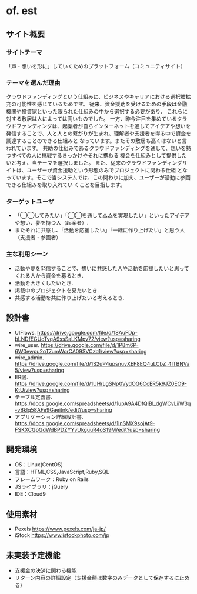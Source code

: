 # of.  est

## サイト概要
### サイトテーマ
「声・想いを形に」していくためのプラットフォーム（コミュニティサイト）

### テーマを選んだ理由
クラウドファンディングという仕組みに、ビジネスやキャリアにおける選択肢拡充の可能性を感じているためです。
従来、資金援助を受けるための手段は金融機関や投資家といった限られた仕組みの中から選択する必要があり、
これらに対する敷居は人によっては高いものでした。
一方、昨今注目を集めているクラウドファンディングは、起案者が自らインターネットを通してアイデアや想いを
発信することで、人と人との繋がりが生まれ、理解者や支援者を得る中で資金を調達することのできる仕組みと
なっています。またその敷居も高くはないと言われています。
共助の仕組みであるクラウドファンディングを通して、想いを持つすべての人に挑戦するきっかけやそれに携わる
機会を仕組みとして提供したいと考え、当テーマを選択しました。
また、従来のクラウドファンディングサイトは、ユーザーが資金援助という形態のみでプロジェクトに関わる仕組
となっています。そこで当システムでは、この関わりに加え、ユーザーが活動に参画できる仕組みを取り入れてい
くことを目指します。

### ターゲットユーザ
- 「◯◯してみたい」「◯◯を通して△△を実現したい」といったアイデアや想い、夢を持つ人（起案者）.
- またそれに共感し、「活動を応援したい」「一緒に作り上げたい」と思う人（支援者・参画者）

### 主な利用シーン
- 活動や夢を発信することで、想いに共感した人や活動を応援したいと思ってくれる人から資金を募るとき.
- 活動を大きくしたいとき.
- 掲載中のプロジェクトを見たいとき.
- 共感する活動を共に作り上げたいと考えるとき.

## 設計書
- UIFlows.
<https://drive.google.com/file/d/1SAuFDp-bLNDfEGUoTvqA9ssSaLKMpv72/view?usp=sharing>
- wire_user.
<https://drive.google.com/file/d/1P8m6P-6W0ewpu2qT7umWcrCA09SVCzb1/view?usp=sharing>
- wire_admin.
<https://drive.google.com/file/d/1S2uP4upsnuvXEF8EQ4uLCbZ_4ITBNVa5/view?usp=sharing>
- ER図.
<https://drive.google.com/file/d/1UHrLgSNp0VydOG6CcER5k9JZ0EO9-KtU/view?usp=sharing>
- テーブル定義書.
<https://docs.google.com/spreadsheets/d/1upA9A4DfQIBI_dgWCvLiiW3q-vBklq58AFe9Gaeitnk/edit?usp=sharing>
- アプリケーション詳細設計書.
<https://docs.google.com/spreadsheets/d/1InSMX9sojAt9-FSKXCGpGdWdBPDZYYvUkguuR4oS19M/edit?usp=sharing>

## 開発環境
- OS：Linux(CentOS)
- 言語：HTML,CSS,JavaScript,Ruby,SQL
- フレームワーク：Ruby on Rails
- JSライブラリ：jQuery
- IDE：Cloud9

## 使用素材
- Pexels https://www.pexels.com/ja-jp/
- iStock https://www.istockphoto.com/jp

## 未実装予定機能
- 支援金の決済に関わる機能
- リターン内容の詳細設定（支援金額は数字のみデータとして保存するに止める）